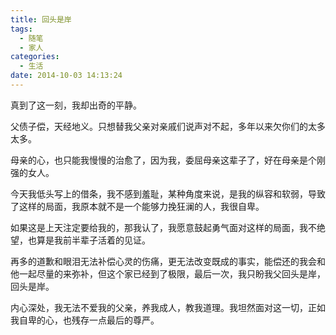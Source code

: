 ```yaml
---
title: 回头是岸
tags:
  - 随笔
  - 家人
categories:
  - 生活
date: 2014-10-03 14:13:24
---
```

真到了这一刻，我却出奇的平静。

<!--more-->

父债子偿，天经地义。只想替我父亲对亲戚们说声对不起，多年以来欠你们的太多太多。

母亲的心，也只能我慢慢的治愈了，因为我，委屈母亲这辈子了，好在母亲是个刚强的女人。

今天我低头写上的借条，我不感到羞耻，某种角度来说，是我的纵容和软弱，导致了这样的局面，我原本就不是一个能够力挽狂澜的人，我很自卑。

如果这是上天注定要给我的，那我认了，我愿意鼓起勇气面对这样的局面，我不绝望，也算是我前半辈子活着的见证。

再多的道歉和眼泪无法补偿心灵的伤痛，更无法改变既成的事实，能偿还的我会和他一起尽量的来弥补，但这个家已经到了极限，最后一次，我只盼我父回头是岸，回头是岸。

内心深处，我无法不爱我的父亲，养我成人，教我道理。我坦然面对这一切，正如我自卑的心，也残存一点最后的尊严。